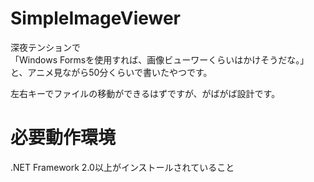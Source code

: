 # SimpleImageViewer
深夜テンションで  
「Windows Formsを使用すれば、画像ビューワーくらいはかけそうだな。」  
と、アニメ見ながら50分くらいで書いたやつです。

左右キーでファイルの移動ができるはずですが、がばがば設計です。  

# 必要動作環境
.NET Framework 2.0以上がインストールされていること